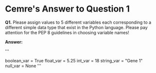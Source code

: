 

# Cemre's Answer to Question 1

**Q1.** Please assign values to 5 different variables each corresponding to a different simple
data type that exist in the Python language. Please pay attention for the PEP 8 guidelines in
choosing variable names!

**Answer:**

'''

boolean_var = True
float_var = 5.25
int_var = 18
string_var = "Gene 1"
null_var = None
'''
